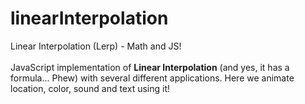 # linearInterpolation
Linear Interpolation (Lerp) - Math and JS!
<br />
<br />
JavaScript implementation of **Linear Interpolation** (and yes, it has a formula... Phew) with several different applications. Here we animate location, color, sound and text using it!
